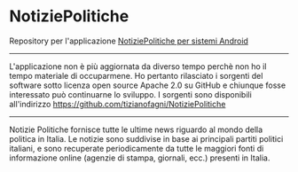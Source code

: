 NotiziePolitiche
================

Repository per l'applicazione [NotiziePolitiche per sistemi Android](https://play.google.com/store/apps/details?id=it.tizianofagni.notiziepolitiche&hl=it)

**************************************************** 

L'applicazione non è più aggiornata da diverso tempo perchè non ho il tempo materiale di occuparmene. Ho pertanto rilasciato i sorgenti del software sotto licenza open source Apache 2.0 su GitHub e chiunque fosse interessato può continuarne lo sviluppo. I sorgenti sono disponibili all'indirizzo https://github.com/tizianofagni/NotiziePolitiche 
***********************************************************************

Notizie Politiche fornisce tutte le ultime news riguardo al mondo della politica in Italia. Le notizie sono suddivise in base ai principali partiti politici italiani, e sono recuperate periodicamente da tutte le maggiori fonti di informazione online (agenzie di stampa, giornali, ecc.) presenti in Italia.
